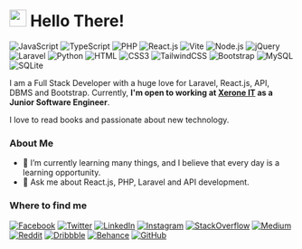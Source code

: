 <h1><img src="https://emojis.slackmojis.com/emojis/images/1531849430/4246/blob-sunglasses.gif?1531849430" width="30"/> Hello There!</h1>

![JavaScript](https://img.shields.io/badge/JavaScript-F7DF1E?style=flat-square&logo=javascript&logoColor=black)
![TypeScript](https://img.shields.io/badge/TypeScript-007ACC?style=flat-square&logo=typescript&logoColor=white)
![PHP](https://img.shields.io/badge/PHP-777BB4?style=flat-square&logo=php&logoColor=white)
![React.js](https://img.shields.io/badge/React.js-0081CB?style=flat-square&logo=react&logoColor=61DAFB)
![Vite](https://img.shields.io/badge/Vite-593D88?style=flat-square&logo=vite&logoColor=white)
![Node.js](https://img.shields.io/badge/Node.js-43853D?style=flat-square&logo=node.js&logoColor=white)
![jQuery](https://img.shields.io/badge/jQuery-0769AD?style=flat-square&logo=jquery&logoColor=white)
![Laravel](https://img.shields.io/badge/Laravel-FF2D20?style=flat-square&logo=laravel&logoColor=white)
![Python](https://img.shields.io/badge/Python-3776AB?style=flat-square&logo=python&logoColor=white)
![HTML](https://img.shields.io/badge/HTML5-E34F26?style=flat-square&logo=html5&logoColor=white)
![CSS3](https://img.shields.io/badge/CSS3-1572B6?style=flat-square&logo=css3&logoColor=white)
![TailwindCSS](https://img.shields.io/badge/Tailwind_CSS-38B2AC?style=flat-square&logo=tailwind-css&logoColor=white)
![Bootstrap](https://img.shields.io/badge/Bootstrap-563D7C?style=flat-square&logo=bootstrap&logoColor=white)
![MySQL](https://img.shields.io/badge/MySQL-005C84?style=flat-square&logo=mysql&logoColor=white)
![SQLite](https://img.shields.io/badge/SQLite-07405E?style=flat-square&logo=sqlite&logoColor=white)

I am a Full Stack Developer with a huge love for Laravel, React.js, API, DBMS and Bootstrap. Currently, **I'm open to working at [Xerone IT](https://xeroneit.net/) as a Junior Software Engineer**.

I love to read books and passionate about new technology.

### About Me
- 🌱 I’m currently learning many things, and I believe that every day is a learning opportunity.
- 💬 Ask me about React.js, PHP, Laravel and API development.


### Where to find me

[![Facebook](https://img.shields.io/badge/Facebook-1877F2?style=flat-square&logo=facebook&logoColor=white)](https://www.facebook.com/FajlaRabby666/)
[![Twitter](https://img.shields.io/badge/Twitter-1DA1F2?style=flat-square&logo=twitter&logoColor=white)](https://twitter.com/FajlaRabby666)
[![LinkedIn](https://img.shields.io/badge/LinkedIn-0077B5?style=flat-square&logo=linkedin&logoColor=white)](https://www.linkedin.com/in/fajlarabby666/)
[![Instagram](https://img.shields.io/badge/Instagram-E4405F?style=flat-square&logo=instagram&logoColor=white)](https://www.instagram.com/rabbysphotos/)
[![StackOverflow](https://img.shields.io/badge/Stack_Overflow-FE7A16?style=flat-square&logo=stack-overflow&logoColor=white)](https://stackoverflow.com/users/14328168/fajla-rabby)
[![Medium](https://img.shields.io/badge/Medium-12100E?style=flat-square&logo=medium&logoColor=white)](https://medium.com/@fajlarabby666)
[![Reddit](https://img.shields.io/badge/Reddit-FF4500?style=flat-square&logo=reddit&logoColor=white)](https://www.reddit.com/user/Fajla_Rabby)
[![Dribbble](https://img.shields.io/badge/Dribbble-EA4C89?style=flat-square&logo=dribbble&logoColor=white)](https://dribbble.com/FajlaRabby666)
[![Behance](https://img.shields.io/badge/Behance-1769FF?style=flat-square&logo=behance&logoColor=white)](https://www.behance.net/fajlarabby666)
[![GitHub](https://img.shields.io/badge/GitHub-181717?style=flat-square&logo=github&logoColor=white)](https://github.com/Fajla-Rabby)
